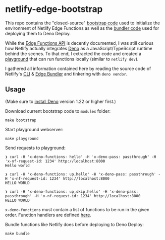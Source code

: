 # netlify-edge-bootstrap

This repo contains the "closed-source" [bootstrap code](modules/edge-bootstrap.netlify.app/bootstrap) used to initialize the environment of Netlify Edge Functions as well as the [bundler code](modules/edge-bootstrap.netlify.app/bundler) used for deploying them to Deno Deploy.

While the [Edge Functions API](https://docs.netlify.com/netlify-labs/experimental-features/edge-functions/api/) is decently documented, I was still curious how Netlify actually integrates [Deno](https://deno.land/) as a JavaScript/TypeScript runtime behind the scenes. To that end, I extracted the code and created a [playground](playground) that can run functions locally (similar to `netlify dev`).

I gathered all information contained here by reading the source code of Netlify's [CLI](https://github.com/netlify/cli/tree/main/src/lib/edge-functions) & [Edge Bundler](https://github.com/netlify/edge-bundler) and tinkering with `deno vendor`.

## Usage

(Make sure to [install Deno](https://deno.land/manual/getting_started/installation) version 1.22 or higher first.)

Download current bootstrap code to `modules` folder:

```console
make bootstrap
```

Start playground webserver:

```console
make playground
```

Send requests to playground:

```console
❯ curl -H 'x-deno-functions: hello' -H 'x-deno-pass: passthrough' -H 'x-nf-request-id: 1234' http://localhost:8000
Hello world

❯ curl -H 'x-deno-functions: up,hello' -H 'x-deno-pass: passthrough' -H 'x-nf-request-id: 1234' http://localhost:8000
HELLO WORLD

❯ curl -H 'x-deno-functions: up,skip,hello' -H 'x-deno-pass: passthrough' -H 'x-nf-request-id: 1234' http://localhost:8000
HELLO WORLD
```

`x-deno-functions` must contain a list of functions to be run in the given order. Function handlers are defined [here](playground/netlify/edge-functions).


Bundle functions like Netlify does before deploying to Deno Deploy:

```console
make bundle
```
